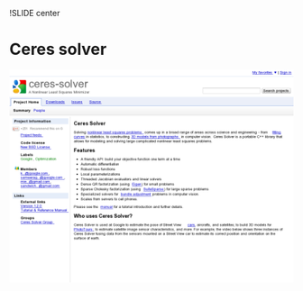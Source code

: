 !SLIDE center
# Ceres solver #

[ ![Ceres solver](11.Ceres_solver.png) ](http://code.google.com/p/ceres-solver/)
